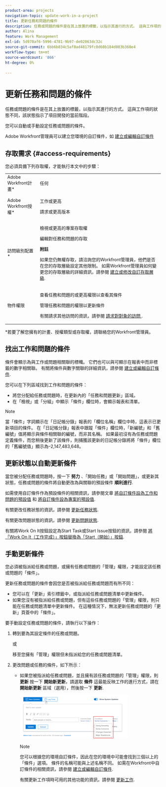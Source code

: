 ```yaml
---
product-area: projects
navigation-topic: update-work-in-a-project
title: 更新任務和問題的條件
description: 任務或問題的條件是在其上放置的標籤，以指示其進行的方式。 這與工作項的狀態不同，該狀態指示了項目開發的當前階段。
author: Alina
feature: Work Management
exl-id: 5d970af6-5996-4781-9b97-de02063dc32c
source-git-commit: 6bb6b834c5af8ad48179fc0d60b184d083b360e4
workflow-type: tm+mt
source-wordcount: '866'
ht-degree: 0%

---
```


# 更新任務和問題的條件

任務或問題的條件是在其上放置的標籤，以指示其進行的方式。 這與工作項的狀態不同，該狀態指示了項目開發的當前階段。

您可以自動或手動設定任務或問題的條件。

Adobe Workfront管理員可以建立您環境的自訂條件，如 [建立或編輯自訂條件](../../../administration-and-setup/customize-workfront/create-manage-custom-conditions/create-edit-custom-conditions.md)

<!--You can manually update the Condition of a task or issue if you are assigned to it or if you have permissions to it, as described in the [Access requirements](#access-requirements) section of this article.-->

## 存取需求 {#access-requirements}

<!--drafted for P&P:

<table style="table-layout:auto"> 
 <col> 
 <col> 
 <tbody> 
  <tr> 
   <td role="rowheader">Adobe Workfront plan*</td> 
   <td> <p>Any</p> </td> 
  </tr> 
  <tr> 
   <td role="rowheader">Adobe Workfront license*</td> 
   <td> 
   
   For the current licenses:
   <ul><li><p>Standard for tasks</p></li>
   <li><p>Contributor or higher for issues</p></li></ul>


   For legacy licenses:
   <ul><li><p>Work or higher for tasks</p></li>
   <li><p>Request or higher for issues</p></li></ul>
    </td> 
  </tr> 
  <tr> 
   <td role="rowheader">Access level configurations*</td> 
   <td> <p>View or higher access to projects</p> <p>Edit access to tasks and issues </p> <p><b>NOTE</b> 
   
   If you still don't have access, ask your Workfront administrator if they set additional restrictions in your access level. For information on how a Workfront administrator can change your access level, see <a href="../../../administration-and-setup/add-users/configure-and-grant-access/create-modify-access-levels.md" class="MCXref xref">Create or modify custom access levels</a>.</p> </td> 
  </tr> 
  <tr> 
   <td role="rowheader">Object permissions</td> 
   <td> <p>View or higher permissions on tasks and issues to view their Condition</p>
   <p>Manage permissions on tasks and issues to update the Condition</p>
    <p>For information on requesting additional access, see <a href="../../../workfront-basics/grant-and-request-access-to-objects/request-access.md" class="MCXref xref">Request access to objects </a>.</p> </td> 
  </tr> 
 </tbody> 
</table>
-->

您必須具備下列存取權，才能執行本文中的步驟：

<table style="table-layout:auto"> 
 <col> 
 <col> 
 <tbody> 
  <tr> 
   <td role="rowheader">Adobe Workfront計畫*</td> 
   <td> <p>任何</p> </td> 
  </tr> 
  <tr> 
   <td role="rowheader">Adobe Workfront授權*</td> 
   <td> <p>工作或更高</p>
   <p>請求或更高版本</p>
    </td> 
  </tr> 
  <tr> 
   <td role="rowheader">訪問級別配置*</td> 
   <td> <p>檢視或更高的專案存取權</p> <p>編輯對任務和問題的存取 </p> <p><b>附註</b>

如果您仍無權存取，請洽詢您的Workfront管理員，他們是否在您的存取層級設定其他限制。 如需Workfront管理員如何變更您的存取層級的詳細資訊，請參閱 <a href="../../../administration-and-setup/add-users/configure-and-grant-access/create-modify-access-levels.md" class="MCXref xref">建立或修改自訂存取層級</a>.</p> </td>
</tr> 
  <tr> 
   <td role="rowheader">物件權限</td> 
   <td> <p>查看任務和問題的或更高權限以查看其條件</p>
   <p>管理任務和問題的權限以更新條件</p>
    <p>有關請求其他訪問的資訊，請參閱 <a href="../../../workfront-basics/grant-and-request-access-to-objects/request-access.md" class="MCXref xref">請求對對象的訪問 </a>.</p> </td> 
  </tr> 
 </tbody> 
</table>

*若要了解您擁有的計畫、授權類型或存取權，請聯絡您的Workfront管理員。

## 找出工作和問題的條件

條件會顯示為與工作或問題相關聯的標幟。 它們也可以與可顯示在報表中而非標籤的數字相關聯。 有關將條件與數字關聯的詳細資訊，請參閱 [建立或編輯自訂條件](../../../administration-and-setup/customize-workfront/create-manage-custom-conditions/create-edit-custom-conditions.md).

您可以在下列區域找到工作和問題的條件：

* 將您分配給任務或問題時，在更新內的「任務和問題更新」區域。
* 在「檢視」或「分組」中顯示「條件」欄位時，會顯示報表和清單。

>[!NOTE]
>
>當「條件」字詞顯示在「日記帳分錄」報表的「欄位名稱」欄位中時，這表示已更新項目的條件。 在「日記帳分錄」報表中跟蹤「條件」欄位時，「新編號」和「舊編號」值將顯示與條件相關聯的編號，而非其名稱。 如果最初沒有為任務或問題定義條件，而您稍後更新了該條件，則捕獲該更新的日記帳分錄將將「條件」欄位的「舊編號值」顯示為–2,147,483,648。

## 更新狀態以自動更新條件

當您被分配任務或問題時，按一下 **努力** 、「開始任務」或「開始問題」，或更新其狀態，任務或問題的條件將自動更改為與關聯的預設條件 **順利進行**.

如需使用自訂條件作為預設條件的相關資訊，請參閱文章  [將自訂條件設為工作和問題的預設值](../../../administration-and-setup/customize-workfront/create-manage-custom-conditions/set-custom-condition-default-tasks-issues.md) 和 [將自訂條件設為專案的預設值](../../../administration-and-setup/customize-workfront/create-manage-custom-conditions/set-custom-condition-default-projects.md).

有關更改任務狀態的資訊，請參閱 [更新任務狀態](../../../manage-work/projects/updating-work-in-a-project/update-task-status.md).

有關更改問題狀態的資訊，請參閱 [更新問題狀態](../../../manage-work/projects/updating-work-in-a-project/update-issue-status.md).

有關將Work On It按鈕設定為Start Task或Start Issue按鈕的資訊，請參閱 [將「Work On It（工作完成）」按鈕替換為「Start（開始）」按鈕](../../../people-teams-and-groups/create-and-manage-teams/work-on-it-button-to-start-button.md).

## 手動更新條件

您必須被指派給任務或問題，或擁有任務或問題的「管理」權限，才能設定該任務或問題的「條件」。

更新任務或問題的條件會因您是否被指派給任務或問題而有所不同：

* 您可以在「更新」索引標籤中，或指派給任務或問題清單中更新條件。
* 如果您沒有被指派給任務或問題，但有這些任務或問題的「管理」權限，則只能在任務或問題清單中更新條件。 在這種情況下，無法更新任務或問題的「更新」頁簽中的「條件」。

要手動設定任務或問題的條件，請執行以下操作：

1. 轉到要為其設定條件的任務或問題。

   或

   移至您擁有「管理」權限但未指派給您的任務或問題清單。

1. 更改問題或任務的條件，如下所示：

   * 如果您被指派給任務或問題，並且擁有該任務或問題的「管理」權限，則 **更新** 按一下 **開始新更新**，請選取 **條件** 這最能反映工作的進行方式，請在 **開始新更新** 區域（選用），然後按一下 **更新**.

      ![](assets/change-condition-update-comment-350x141.png)

      >[!NOTE]
      >
      >您可以根據您的環境自訂條件，因此在您的環境中可能會找到三個以上的「條件」選項。 條件的名稱可能與上述名稱不同。 如需在Workfront中自訂條件的相關資訊，請參閱 [建立或編輯自訂條件](../../../administration-and-setup/customize-workfront/create-manage-custom-conditions/create-edit-custom-conditions.md).

      有關更新工作項時可用的其他功能的資訊，請參閱 [更新工作](../../../workfront-basics/updating-work-items-and-viewing-updates/update-work.md).

      <!--   
     <li data-mc-conditions="QuicksilverOrClassic.Draft mode"><p>(NOTE: drafted because I can't do this anymore)</p><p>If you have Manage permissions to the task or issue but are not assigned to it, perhaps as a project manager, add the <strong>Condition</strong> column to any view you use in a task or issue list, then set the <strong>Condition</strong> in inline edit and press Enter.</p><p><img src="assets/change-condition-in-list-view-350x142.png" style="width: 350;height: 142;"></p><p>For information about adding a column to a view, see <a href="../../../reports-and-dashboards/reports/reporting-elements/views-overview.md" class="MCXref xref">Views overview in Adobe Workfront</a>.</p></li>   
     -->
